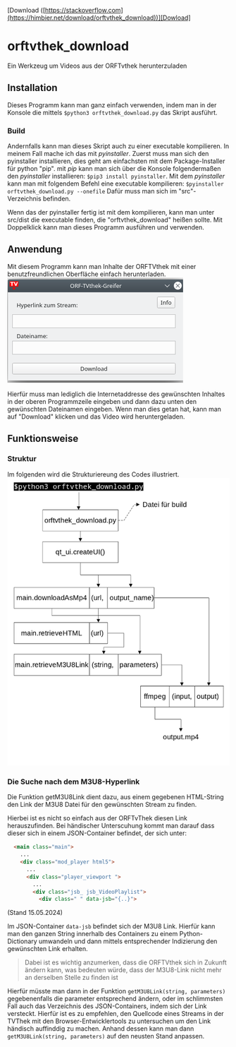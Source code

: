 [Download ([https://stackoverflow.com](https://himbier.net/download/orftvthek_download))][Dowload]

# orftvthek_download
Ein Werkzeug um Videos aus der ORFTvthek herunterzuladen
## Installation
Dieses Programm kann man ganz einfach verwenden, indem man in der Konsole die mittels ``$python3 orftvthek_download.py`` das Skript ausführt.
### Build
Andernfalls kann man dieses Skript auch zu einer executable kompilieren.
In meinem Fall mache ich das mit _pyinstaller_. Zuerst muss man sich den pyinstaller installieren, dies geht am einfachsten mit dem Package-Installer für python "pip".
mit _pip_ kann man sich über die Konsole folgendermaßen den _pyinstaller_ installieren: ``$pip3 install pyinstaller``.
Mit dem _pyinstaller_ kann man mit folgendem Befehl eine executable kompilieren: ``$pyinstaller orftvthek_download.py --onefile``
Dafür muss man sich im "src"-Verzeichnis befinden.

Wenn das der pyinstaller fertig ist mit dem kompilieren, kann man unter src/dist die executable finden, die "orftvthek_download" heißen sollte.
Mit Doppelklick kann man dieses Programm ausführen und verwenden.

## Anwendung
Mit diesem Programm kann man Inhalte der ORFTVthek mit einer benutzfreundlichen Oberfläche einfach herunterladen.
!["Benutzeroberfläche"](images/UI.png)

Hierfür muss man lediglich die Internetaddresse des gewünschten Inhaltes in der oberen Programmzeile eingeben und dann dazu unten den gewünschten Dateinamen eingeben.
Wenn man dies getan hat, kann man auf "Download" klicken und das Video wird heruntergeladen.
## Funktionsweise
### Struktur
Im folgenden wird die Strukturiereung des Codes illustriert.
!["Schamtische Illustration"](images/schematic.png)
### Die Suche nach dem M3U8-Hyperlink
Die Funktion getM3U8Link dient dazu, aus einem gegebenen HTML-String den Link der M3U8 Datei für den gewünschten Stream zu finden.

Hierbei ist es nicht so einfach aus der ORFTvThek diesen Link herauszufinden. Bei händischer Unterscuhung kommt man darauf dass dieser sich in einem JSON-Container befindet, der sich unter:

```html
  <main class="main">
    ...
    <div class="mod_player html5">
      ...
      <div class="player_viewport ">
        ...
        <div class="jsb_ jsb_VideoPlaylist">
          <div class=" " data-jsb="{..}">
```
(Stand 15.05.2024) 

Im JSON-Container ``data-jsb`` befindet sich der M3U8 Link. Hierfür kann man den ganzen String innerhalb des Containers zu einem Python-Dictionary umwandeln und dann mittels entsprechender Indizierung den gewünschten Link erhalten.

>Dabei ist es wichtig anzumerken, dass die ORFTVthek sich in Zukunft ändern kann, was bedeuten würde, dass der M3U8-Link nicht mehr an derselben Stelle zu finden ist

Hierfür müsste man dann in der Funktion ``getM3U8Link(string, parameters)`` gegebenenfalls die parameter entsprechend ändern, oder im schlimmsten Fall auch das Verzeichnis des JSON-Containers, indem sich der Link versteckt. Hierfür ist es zu empfehlen, den Quellcode eines Streams in der TVThek mit den Browser-Entwicklertools zu untersuchen um den Link händisch auffinddig zu machen. Anhand dessen kann man dann ``getM3U8Link(string, parameters)`` auf den neusten Stand anpassen.


